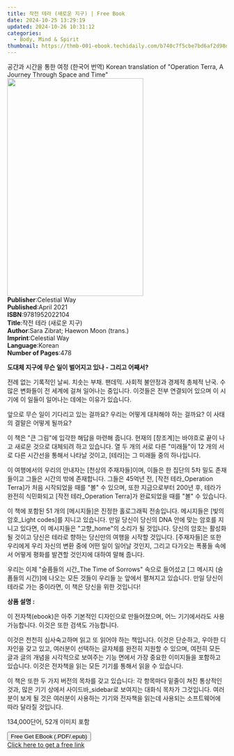 ```yaml
---
title: 작전 테라 (새로운 지구) | Free Book
date: 2024-10-25 13:29:19
updated: 2024-10-26 10:31:12
categories:
  - Body, Mind & Spirit
thumbnail: https://thmb-001-ebook.techidaily.com/b740c7f5cbe7bd6af2d98db89df0d96301291321b6deed95610aff75c6a3d272.jpg
---
```

<main id="book-container">
  <div class="flex flex-col">
    <div class="book-brief flex-1 py-6 px-4 sm:p-6 md:py-10 md:px-8">
      <!-- brief-->
      <div class="book-brief-main">
        공간과 시간을 통한 여정 (한국어 번역) Korean translation of "Operation
        Terra, A Journey Through Space and Time"
      </div>
    </div>
    <div
      class="book-meta-info flex-1 grid gap-4 col-start-1 col-end-3 row-start-1 sm:mb-6 sm:grid-cols-4 lg:gap-6 lg:col-start-2 lg:row-end-6 lg:row-span-6 lg:mb-0"
    >
      <div
        class="book-meta-info-left place-content-center mt-4 p-4 text-sm leading-6 col-start-2 col-span-2 dark:text-slate-400"
      >
        <img
          class="w-full h-500 object-cover rounded-lg sm:h-255 sm:col-span-2 lg:col-span-full"
          src="https://img-001-ebook.techidaily.com/1ec199d7db56d75008203a1ca9daf281c21edda43e74ae4380311004c5750683.jpg"
          alt=""
          width="312"
          height="500"
        />
      </div>
      <div
        class="book-meta-info-right mt-2 col-start-1 row-start-2 col-span-3 self-center"
      >
        <!-- meta data  -->
        <div class="flex flex-col px-4 md:px-8">
          <div class="flex-1">
            <strong>Publisher</strong>:<span class="px-2">Celestial Way</span>
          </div>
          <div class="flex-1">
            <strong>Published</strong>:<span class="px-2">April 2021</span>
          </div>
          <div class="flex-1">
            <strong>ISBN</strong>:<span class="px-2">9781952022104</span>
          </div>
          <div class="flex-1">
            <strong>Title</strong>:<span class="px-2"
              >작전 테라 (새로운 지구)</span
            >
          </div>
          <div class="flex-1">
            <strong>Author</strong>:<span class="px-2"
              >Sara Zibrat; Haewon Moon (trans.)</span
            >
          </div>
          <div class="flex-1">
            <strong>Imprint</strong>:<span class="px-2">Celestial Way</span>
          </div>
          <div class="flex-1">
            <strong>Language</strong>:<span class="px-2">Korean</span>
          </div>
          <div class="flex-1">
            <strong>Number of Pages</strong>:<span class="px-2">478</span>
          </div>
        </div>
      </div>
    </div>
    <div class="book-description flex-1 py-6 px-4 sm:p-6 md:py-10 md:px-8">
      <div class="book-description-main">
        <div accordion-content="" id="description">
          <p>
            <strong
              >도대체 지구에 무슨 일이 벌어지고 있나 - 그리고 어째서?</strong
            >
          </p>
          <p>
            전례 없는 기록적인 날씨. 치솟는 부채. 팬데믹. 사회적 불안정과 경제적
            총체적 난국. 수많은 변화들이 전 세계에 걸쳐 일어나는 중입니다.
            이것들은 전부 연결되어 있으며 이 시기에 이 일들이 일어나는 데에는
            이유가 있습니다.
          </p>
          <p>
            앞으로 무슨 일이 기다리고 있는 걸까요? 우리는 어떻게 대처해야 하는
            걸까요? 이 사태의 결말은 어떻게 될까요?
          </p>
          <p>
            이 책은 "큰 그림"에 입각한 해답을 마련해 줍니다. 현재의 [창조계]는
            바야흐로 끝이 나고 새로운 것으로 대체되려 하고 있습니다. 열 두 개의
            서로 다른 "미래들"이 12 개의 서로 다른 시간선을 통해서 나타날
            것이고, [테라]는 그 미래들 중의 하나입니다.
          </p>
          <p>
            이 여행에서의 우리의 안내자는 [천상의 주재자들]이며, 이들은 한
            집단의 5차 밀도 존재들이고 그들은 시간의 밖에 존재합니다. 그들은
            45억년 전, [작전 테라_Operation Terra]가 처음 시작되었을 때를 "볼"
            수 있으며, 또한 지금으로부터 200년 후, 테라가 완전히 식민화되고
            [작전 테라_Operation Terra]가 완료되었을 때를 "볼" 수 있습니다.
          </p>
          <p>
            이 책에 포함된 51 개의 [메시지들]은 진정한 홀로그래픽
            전송입니다.&nbsp;메시지들은 [빛의 암호_Light codes]를 지니고
            있습니다. 만일 당신이 당신의 DNA 안에 맞는 암호를 지니고 있다면, 이
            메시지들은 "고향_home"의 소리가 될 것입니다. 당신의 암호는 활성화될
            것이고 당신은 테라로 향하는 당신만의 여행을 시작할 것입니다.
            [주재자들]은 또한 우리에게 우리 자신의 변환 중에 어떤 일이 일어날
            것인지, 그리고 다가오는 폭풍들 속에서 어떻게 평화를 발견할 것인지에
            대하여 말해 줍니다.
          </p>
          <p>
            우리는 이제 "슬픔들의 시간_The Time of Sorrows" 속으로 들어섰고 [그
            메시지 (슬픔들의 시간)]에 나오는 모든 것들이 우리들 눈 앞에서
            펼쳐지고 있습니다. 만일 당신이 테라로 가는 중이라면, 이 책은 당신을
            위한 것입니다!
          </p>
          <p><strong>상품 설명 :</strong></p>
          <p>
            이 전자책(ebook)은 아주 기본적인 디자인으로 만들어졌으며, 어느
            기기에서라도 사용 가능합니다. 이것은 또한 검색도 가능합니다.
          </p>
          <p>
            이것은 천천히 심사숙고하며 읽고 또 읽어야 하는 책입니다. 이것은
            단순하고, 우아한 디자인을 갖고 있고, 여러분이 선택하는 글자체를
            완전히 지원할 수 있으며, 여전히 모든 글과 글의 개념을 시각적으로
            보여주는 기능 면에서 가장 중요한 이미지들을 포함하고 있습니다.
            이것은 전자책을 읽는 모든 기기를 통해서 읽을 수 있습니다.
          </p>
          <p>
            이 책은 또한 두 가지 버전의 목차를 갖고 있습니다: 각 항목마다 밑줄이
            쳐진 통상적인 것과, 많은 기기 상에서 사이드바_sidebar로 보여지는
            대화식 목차가 그것입니다. 여러분이 보게 될 것은 여러분이 사용하는
            기기와 전자책을 읽는데 사용되는 소프트웨어에 따라 달라질 것입니다.
          </p>
          <p>134,000단어, 52개 이미지 포함</p>
        </div>
        <div class="accordion-fader"></div>
      </div>
    </div>
    <div class="book-excerpts flex-1 py-6 px-4 sm:p-6 md:py-10 md:px-8"></div>
    <div
      class="book-about-author flex-1 py-6 px-4 sm:p-6 md:py-10 md:px-8"
    ></div>
    <div class="book-free-get flex-1 py-6 px-4 sm:p-6 md:py-10 md:px-8">
      <button
        id="btn-free-get"
        class="bg-blue-500 hover:bg-blue-700 text-white font-bold py-2 px-4 rounded"
      >
        Free Get EBook (.PDF/.epub)
      </button>
      <div id="countdown-display" class="px-2 text-lg mt-2"></div>
      <a
        id="free-link"
        class="hidden bg-blue-500 hover:bg-blue-700 text-white font-bold py-2 px-4 rounded"
        href="https://www.ebooks.com/en-us/book/210270728/ebook/sara-zibrat/"
        target="_blank"
        >Click here to get a free link</a
      >
    </div>
    <script>
      let countdownTime = 0;
      let countdownInterval = null;
      document
        .getElementById('btn-free-get')
        .addEventListener('click', startCountdown);
      function startCountdown() {
        countdownTime = new Date().getTime() + 60000 * 3;
        countdownInterval = setInterval(updateCountdown, 1000);
        document.getElementById('btn-free-get').disabled = true;
        document
          .getElementById('btn-free-get')
          .classList.add('bg-gray-500', 'cursor-not-allowed');
      }
      function updateCountdown() {
        let currentTime = new Date().getTime();
        let timeLeft = countdownTime - currentTime;
        let secondsLeft = Math.floor(timeLeft / 1000);
        document.getElementById('countdown-display').innerHTML =
          `Remaining time: ${secondsLeft} seconds.`;
        if (secondsLeft <= 0) {
          clearInterval(countdownInterval);
          document.getElementById('btn-free-get').classList.add('hidden');
          document.getElementById('free-link').classList.remove('hidden');
          document.getElementById('countdown-display').innerHTML = '';
        }
      }
    </script>
  </div>
</main>
